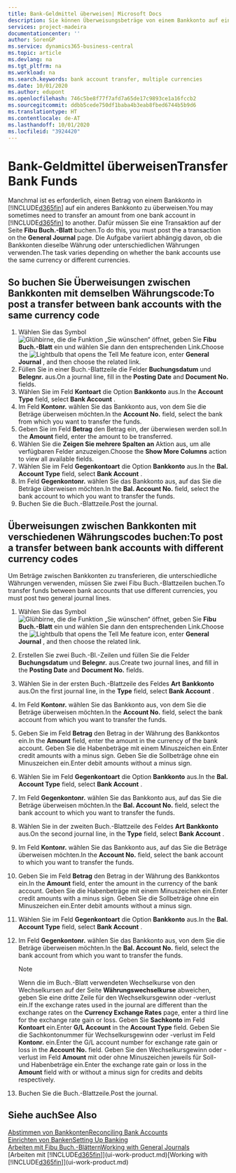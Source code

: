 ```yaml
---
title: Bank-Geldmittel überweisen| Microsoft Docs
description: Sie können Überweisungsbeträge von einem Bankkonto auf ein anders übertragen, einschließlich verschiedene Währungen, indem Sie die Transaktion im Fibu Buch.-Blatt buchen.
services: project-madeira
documentationcenter: ''
author: SorenGP
ms.service: dynamics365-business-central
ms.topic: article
ms.devlang: na
ms.tgt_pltfrm: na
ms.workload: na
ms.search.keywords: bank account transfer, multiple currencies
ms.date: 10/01/2020
ms.author: edupont
ms.openlocfilehash: 746c5be8f77f7afd7a65de17c9893ce1a16fccb2
ms.sourcegitcommit: ddbb5cede750df1baba4b3eab8fbed6744b5b9d6
ms.translationtype: HT
ms.contentlocale: de-AT
ms.lasthandoff: 10/01/2020
ms.locfileid: "3924420"
---
```

# <a name="transfer-bank-funds"></a><span data-ttu-id="05a0b-103">Bank-Geldmittel überweisen</span><span class="sxs-lookup"><span data-stu-id="05a0b-103">Transfer Bank Funds</span></span>
<span data-ttu-id="05a0b-104">Manchmal ist es erforderlich, einen Betrag von einem Bankkonto in [!INCLUDE[d365fin](includes/d365fin_md.md)] auf ein anderes Bankkonto zu überweisen.</span><span class="sxs-lookup"><span data-stu-id="05a0b-104">You may sometimes need to transfer an amount from one bank account in [!INCLUDE[d365fin](includes/d365fin_md.md)] to another.</span></span> <span data-ttu-id="05a0b-105">Dafür müssen Sie eine Transaktion auf der Seite **Fibu Buch.-Blatt** buchen.</span><span class="sxs-lookup"><span data-stu-id="05a0b-105">To do this, you must post the a transaction on the **General Journal** page.</span></span> <span data-ttu-id="05a0b-106">Die Aufgabe variiert abhängig davon, ob die Bankkonten dieselbe Währung oder unterschiedlichen Währungen verwenden.</span><span class="sxs-lookup"><span data-stu-id="05a0b-106">The task varies depending on whether the bank accounts use the same currency or different currencies.</span></span>

## <a name="to-post-a-transfer-between-bank-accounts-with-the-same-currency-code"></a><span data-ttu-id="05a0b-107">So buchen Sie Überweisungen zwischen Bankkonten mit demselben Währungscode:</span><span class="sxs-lookup"><span data-stu-id="05a0b-107">To post a transfer between bank accounts with the same currency code</span></span>
1. <span data-ttu-id="05a0b-108">Wählen Sie das Symbol ![Glühbirne, die die Funktion „Sie wünschen“ öffnet](media/ui-search/search_small.png "Tell Me-Funktion"), geben Sie **Fibu Buch.-Blatt** ein und wählen Sie dann den entsprechenden Link.</span><span class="sxs-lookup"><span data-stu-id="05a0b-108">Choose the ![Lightbulb that opens the Tell Me feature](media/ui-search/search_small.png "Tell me what you want to do") icon, enter **General Journal** , and then choose the related link.</span></span>
2. <span data-ttu-id="05a0b-109">Füllen Sie in einer Buch.-Blattzeile die Felder **Buchungsdatum** und **Belegnr.** aus.</span><span class="sxs-lookup"><span data-stu-id="05a0b-109">On a journal line, fill in the **Posting Date** and **Document No.** fields.</span></span>
3. <span data-ttu-id="05a0b-110">Wählen Sie im Feld **Kontoart** die Option **Bankkonto** aus.</span><span class="sxs-lookup"><span data-stu-id="05a0b-110">In the **Account Type** field, select **Bank Account** .</span></span>
4. <span data-ttu-id="05a0b-111">Im Feld **Kontonr.** wählen Sie das Bankkonto aus, von dem Sie die Beträge überweisen möchten.</span><span class="sxs-lookup"><span data-stu-id="05a0b-111">In the **Account No.** field, select the bank from which you want to transfer the funds.</span></span>
5. <span data-ttu-id="05a0b-112">Geben Sie im Feld **Betrag** den Betrag ein, der überwiesen werden soll.</span><span class="sxs-lookup"><span data-stu-id="05a0b-112">In the **Amount** field, enter the amount to be transferred.</span></span>
6. <span data-ttu-id="05a0b-113">Wählen Sie die **Zeigen Sie mehrere Spalten an** Aktion aus, um alle verfügbaren Felder anzuzeigen.</span><span class="sxs-lookup"><span data-stu-id="05a0b-113">Choose the **Show More Columns** action to view all available fields.</span></span>
7. <span data-ttu-id="05a0b-114">Wählen Sie im Feld **Gegenkontoart** die Option **Bankkonto** aus.</span><span class="sxs-lookup"><span data-stu-id="05a0b-114">In the **Bal. Account Type** field, select **Bank Account** .</span></span>
8. <span data-ttu-id="05a0b-115">Im Feld **Gegenkontonr.** wählen Sie das Bankkonto aus, auf das Sie die Beträge überweisen möchten.</span><span class="sxs-lookup"><span data-stu-id="05a0b-115">In the **Bal. Account No.** field, select the bank account to which you want to transfer the funds.</span></span>
9. <span data-ttu-id="05a0b-116">Buchen Sie die Buch.-Blattzeile.</span><span class="sxs-lookup"><span data-stu-id="05a0b-116">Post the journal.</span></span>

## <a name="to-post-a-transfer-between-bank-accounts-with-different-currency-codes"></a><span data-ttu-id="05a0b-117">Überweisungen zwischen Bankkonten mit verschiedenen Währungscodes buchen:</span><span class="sxs-lookup"><span data-stu-id="05a0b-117">To post a transfer between bank accounts with different currency codes</span></span>
<span data-ttu-id="05a0b-118">Um Beträge zwischen Bankkonten zu transferieren, die unterschiedliche Währungen verwenden, müssen Sie zwei Fibu Buch.-Blattzeilen buchen.</span><span class="sxs-lookup"><span data-stu-id="05a0b-118">To transfer funds between bank accounts that use different currencies, you must post two general journal lines.</span></span>

1. <span data-ttu-id="05a0b-119">Wählen Sie das Symbol ![Glühbirne, die die Funktion „Sie wünschen“ öffnet](media/ui-search/search_small.png "Tell Me-Funktion"), geben Sie **Fibu Buch.-Blatt** ein und wählen Sie dann den entsprechenden Link.</span><span class="sxs-lookup"><span data-stu-id="05a0b-119">Choose the ![Lightbulb that opens the Tell Me feature](media/ui-search/search_small.png "Tell me what you want to do") icon, enter **General Journal** , and then choose the related link.</span></span>
2. <span data-ttu-id="05a0b-120">Erstellen Sie zwei Buch.-Bl.-Zeilen und füllen Sie die Felder **Buchungsdatum** und **Belegnr.** aus.</span><span class="sxs-lookup"><span data-stu-id="05a0b-120">Create two journal lines, and fill in the **Posting Date** and **Document No.** fields.</span></span>
3. <span data-ttu-id="05a0b-121">Wählen Sie in der ersten Buch.-Blattzeile des Feldes **Art** **Bankkonto** aus.</span><span class="sxs-lookup"><span data-stu-id="05a0b-121">On the first journal line, in the **Type** field, select **Bank Account** .</span></span>
4. <span data-ttu-id="05a0b-122">Im Feld **Kontonr.** wählen Sie das Bankkonto aus, von dem Sie die Beträge überweisen möchten.</span><span class="sxs-lookup"><span data-stu-id="05a0b-122">In the **Account No.** field, select the bank account from which you want to transfer the funds.</span></span>
5. <span data-ttu-id="05a0b-123">Geben Sie im Feld **Betrag** den Betrag in der Währung des Bankkontos ein.</span><span class="sxs-lookup"><span data-stu-id="05a0b-123">In the **Amount** field, enter the amount in the currency of the bank account.</span></span> <span data-ttu-id="05a0b-124">Geben Sie die Habenbeträge mit einem Minuszeichen ein.</span><span class="sxs-lookup"><span data-stu-id="05a0b-124">Enter credit amounts with a minus sign.</span></span> <span data-ttu-id="05a0b-125">Geben Sie die Sollbeträge ohne ein Minuszeichen ein.</span><span class="sxs-lookup"><span data-stu-id="05a0b-125">Enter debit amounts without a minus sign.</span></span>
6. <span data-ttu-id="05a0b-126">Wählen Sie im Feld **Gegenkontoart** die Option **Bankkonto** aus.</span><span class="sxs-lookup"><span data-stu-id="05a0b-126">In the **Bal. Account Type** field, select **Bank Account** .</span></span>
7. <span data-ttu-id="05a0b-127">Im Feld **Gegenkontonr.** wählen Sie das Bankkonto aus, auf das Sie die Beträge überweisen möchten.</span><span class="sxs-lookup"><span data-stu-id="05a0b-127">In the **Bal. Account No.** field, select the bank account to which you want to transfer the funds.</span></span>
8. <span data-ttu-id="05a0b-128">Wählen Sie in der zweiten Buch.-Blattzeile des Feldes **Art** **Bankkonto** aus.</span><span class="sxs-lookup"><span data-stu-id="05a0b-128">On the second journal line, in the **Type** field, select **Bank Account** .</span></span>
9. <span data-ttu-id="05a0b-129">Im Feld **Kontonr.** wählen Sie das Bankkonto aus, auf das Sie die Beträge überweisen möchten.</span><span class="sxs-lookup"><span data-stu-id="05a0b-129">In the **Account No.** field, select the bank account to which you want to transfer the funds.</span></span>
10. <span data-ttu-id="05a0b-130">Geben Sie im Feld **Betrag** den Betrag in der Währung des Bankkontos ein.</span><span class="sxs-lookup"><span data-stu-id="05a0b-130">In the **Amount** field, enter the amount in the currency of the bank account.</span></span> <span data-ttu-id="05a0b-131">Geben Sie die Habenbeträge mit einem Minuszeichen ein.</span><span class="sxs-lookup"><span data-stu-id="05a0b-131">Enter credit amounts with a minus sign.</span></span> <span data-ttu-id="05a0b-132">Geben Sie die Sollbeträge ohne ein Minuszeichen ein.</span><span class="sxs-lookup"><span data-stu-id="05a0b-132">Enter debit amounts without a minus sign.</span></span>
11. <span data-ttu-id="05a0b-133">Wählen Sie im Feld **Gegenkontoart** die Option **Bankkonto** aus.</span><span class="sxs-lookup"><span data-stu-id="05a0b-133">In the **Bal. Account Type** field, select **Bank Account** .</span></span>  
12. <span data-ttu-id="05a0b-134">Im Feld **Gegenkontonr.** wählen Sie das Bankkonto aus, von dem Sie die Beträge überweisen möchten.</span><span class="sxs-lookup"><span data-stu-id="05a0b-134">In the **Bal. Account No.** field, select the bank account from which you want to transfer the funds.</span></span>

    > [!NOTE]  
    > <span data-ttu-id="05a0b-135">Wenn die im Buch.-Blatt verwendeten Wechselkurse von den Wechselkursen auf der Seite **Währungswechselkurse** abweichen, geben Sie eine dritte Zeile für den Wechselkursgewinn oder -verlust ein.</span><span class="sxs-lookup"><span data-stu-id="05a0b-135">If the exchange rates used in the journal are different than the exchange rates on the **Currency Exchange Rates** page, enter a third line for the exchange rate gain or loss.</span></span> <span data-ttu-id="05a0b-136">Geben Sie **Sachkonto** im Feld **Kontoart** ein.</span><span class="sxs-lookup"><span data-stu-id="05a0b-136">Enter **G/L Account** in the **Account Type** field.</span></span> <span data-ttu-id="05a0b-137">Geben Sie die Sachkontonummer für Wechselkursgewinn oder -verlust im Feld **Kontonr.** ein.</span><span class="sxs-lookup"><span data-stu-id="05a0b-137">Enter the G/L account number for exchange rate gain or loss in the **Account No.** field.</span></span> <span data-ttu-id="05a0b-138">Geben Sie den Wechselkursgewinn oder - verlust im Feld **Amount** mit oder ohne Minuszeichen jeweils für Soll- und Habenbeträge ein.</span><span class="sxs-lookup"><span data-stu-id="05a0b-138">Enter the exchange rate gain or loss in the **Amount** field with or without a minus sign for credits and debits respectively.</span></span>
13. <span data-ttu-id="05a0b-139">Buchen Sie die Buch.-Blattzeile.</span><span class="sxs-lookup"><span data-stu-id="05a0b-139">Post the journal.</span></span>

## <a name="see-also"></a><span data-ttu-id="05a0b-140">Siehe auch</span><span class="sxs-lookup"><span data-stu-id="05a0b-140">See Also</span></span>
[<span data-ttu-id="05a0b-141">Abstimmen von Bankkonten</span><span class="sxs-lookup"><span data-stu-id="05a0b-141">Reconciling Bank Accounts</span></span>](bank-manage-bank-accounts.md)  
[<span data-ttu-id="05a0b-142">Einrichten von Banken</span><span class="sxs-lookup"><span data-stu-id="05a0b-142">Setting Up Banking</span></span>](bank-setup-banking.md)  
[<span data-ttu-id="05a0b-143">Arbeiten mit Fibu Buch.-Blättern</span><span class="sxs-lookup"><span data-stu-id="05a0b-143">Working with General Journals</span></span>](ui-work-general-journals.md)  
<span data-ttu-id="05a0b-144">[Arbeiten mit [!INCLUDE[d365fin](includes/d365fin_md.md)]](ui-work-product.md)</span><span class="sxs-lookup"><span data-stu-id="05a0b-144">[Working with [!INCLUDE[d365fin](includes/d365fin_md.md)]](ui-work-product.md)</span></span>
